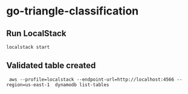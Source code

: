# go-triangle-classification


## Run LocalStack
```
localstack start
```

## Validated table created

```
 aws --profile=localstack --endpoint-url=http://localhost:4566 --region=us-east-1  dynamodb list-tables
```
